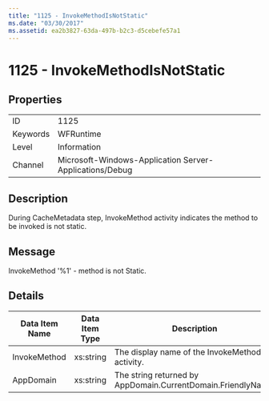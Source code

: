```yaml
---
title: "1125 - InvokeMethodIsNotStatic"
ms.date: "03/30/2017"
ms.assetid: ea2b3827-63da-497b-b2c3-d5cebefe57a1
---
```

# 1125 - InvokeMethodIsNotStatic
## Properties  
  
|||  
|-|-|  
|ID|1125|  
|Keywords|WFRuntime|  
|Level|Information|  
|Channel|Microsoft-Windows-Application Server-Applications/Debug|  
  
## Description  
 During CacheMetadata step, InvokeMethod activity indicates the method to be invoked is not static.  
  
## Message  
 InvokeMethod '%1' - method is not Static.  
  
## Details  
  
|Data Item Name|Data Item Type|Description|  
|--------------------|--------------------|-----------------|  
|InvokeMethod|xs:string|The display name of the InvokeMethod activity.|  
|AppDomain|xs:string|The string returned by AppDomain.CurrentDomain.FriendlyName.|
